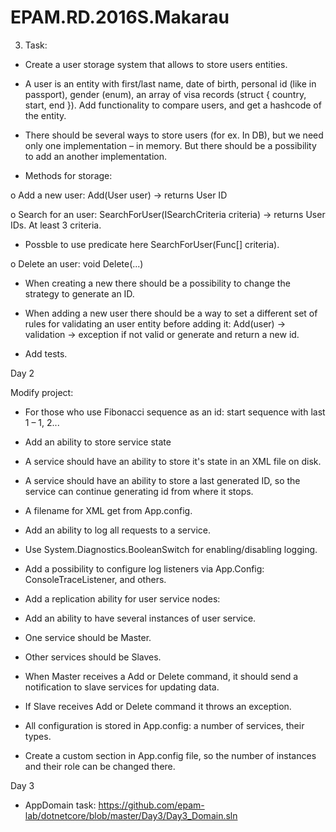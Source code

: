 # EPAM.RD.2016S.Makarau

3. Task:

* Create a user storage system that allows to store users entities.

* A user is an entity with first/last name, date of birth, personal id (like in passport), gender (enum), an array of visa records (struct { country, start, end }). Add functionality to compare users, and get a hashcode of the entity.

* There should be several ways to store users (for ex. In DB), but we need only one implementation – in memory. But there should be a possibility to add an another implementation.

* Methods for storage:

o Add a new user: Add(User user) -> returns User ID

o Search for an user: SearchForUser(ISearchCriteria criteria) -> returns User IDs. At least 3 criteria.

* Possble to use predicate here SearchForUser(Func<T>[] criteria).

o Delete an user: void Delete(...)

* When creating a new there should be a possibility to change the strategy to generate an ID.

* When adding a new user there should be a way to set a different set of rules for validating an user entity before adding it: Add(user) -> validation -> exception if not valid or generate and return a new id.

* Add tests.

Day 2

Modify project:

* For those who use Fibonacci sequence as an id: start sequence with last 1 – 1, 2...

* Add an ability to store service state

* A service should have an ability to store it's state in an XML file on disk.

* A service should have an ability to store a last generated ID, so the service can continue generating id from where it stops.

* A filename for XML get from App.config.

* Add an ability to log all requests to a service.

* Use System.Diagnostics.BooleanSwitch for enabling/disabling logging.

* Add a possibility to configure log listeners via App.Config: ConsoleTraceListener, and others.

* Add a replication ability for user service nodes:

* Add an ability to have several instances of user service.

* One service should be Master.

* Other services should be Slaves.

* When Master receives a Add or Delete command, it should send a notification to slave services for updating data.

* If Slave receives Add or Delete command it throws an exception.

* All configuration is stored in App.config: a number of services, their types.

* Create a custom section in App.config file, so the number of instances and their role can be changed there.

Day 3


* AppDomain task: https://github.com/epam-lab/dotnetcore/blob/master/Day3/Day3_Domain.sln
